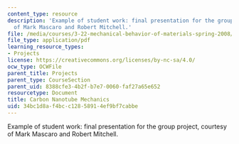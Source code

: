 ```yaml
---
content_type: resource
description: 'Example of student work: final presentation for the group project, courtesy
  of Mark Mascaro and Robert Mitchell.'
file: /media/courses/3-22-mechanical-behavior-of-materials-spring-2008/34bc1d8af4bcc12858914ef9bf7cabbe_cnt_mech_pres.pdf
file_type: application/pdf
learning_resource_types:
- Projects
license: https://creativecommons.org/licenses/by-nc-sa/4.0/
ocw_type: OCWFile
parent_title: Projects
parent_type: CourseSection
parent_uid: 8388cfe3-4b2f-b7e7-0060-faf27a65e652
resourcetype: Document
title: Carbon Nanotube Mechanics
uid: 34bc1d8a-f4bc-c128-5891-4ef9bf7cabbe
---
```

Example of student work: final presentation for the group project, courtesy of Mark Mascaro and Robert Mitchell.